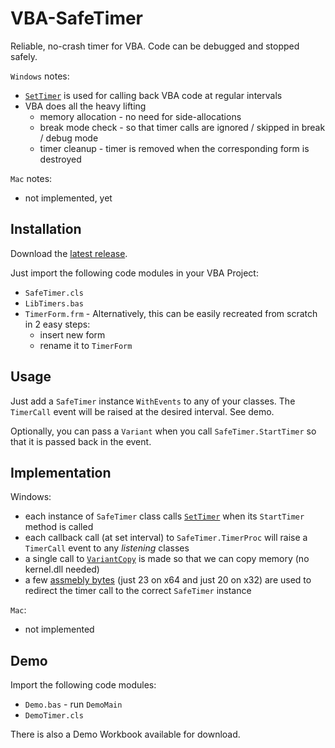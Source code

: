 # VBA-SafeTimer
Reliable, no-crash timer for VBA. Code can be debugged and stopped safely.

```Windows``` notes:
- [```SetTimer```](https://learn.microsoft.com/en-us/windows/win32/api/winuser/nf-winuser-settimer) is used for calling back VBA code at regular intervals
- VBA does all the heavy lifting
  - memory allocation - no need for side-allocations
  - break mode check - so that timer calls are ignored / skipped in break / debug mode
  - timer cleanup - timer is removed when the corresponding form is destroyed

```Mac``` notes:
- not implemented, yet

## Installation

Download the [latest release](https://github.com/cristianbuse/VBA-SafeTimer/releases/latest).

Just import the following code modules in your VBA Project:
* ```SafeTimer.cls```
* ```LibTimers.bas```
* ```TimerForm.frm``` - Alternatively, this can be easily recreated from scratch in 2 easy steps:
  - insert new form
  - rename it to ```TimerForm```

## Usage

Just add a ```SafeTimer``` instance ```WithEvents``` to any of your classes. The ```TimerCall``` event will be raised at the desired interval. See demo.

Optionally, you can pass a ```Variant``` when you call ```SafeTimer.StartTimer``` so that it is passed back in the event.

## Implementation

Windows:
- each instance of ```SafeTimer``` class calls [```SetTimer```](https://learn.microsoft.com/en-us/windows/win32/api/winuser/nf-winuser-settimer) when its ```StartTimer``` method is called
- each callback call (at set interval) to ```SafeTimer.TimerProc``` will raise a ```TimerCall``` event to any *listening* classes
- a single call to [```VariantCopy```](https://learn.microsoft.com/en-us/windows/win32/api/oleauto/nf-oleauto-variantcopy) is made so that we can copy memory (no kernel.dll needed)
- a few [assmebly bytes](https://github.com/cristianbuse/VBA-SafeTimer/blob/bce8e221c3844e58256262c26ab5abe258b368f2/src/LibTimers.bas#L91-L115) (just 23 on x64 and just 20 on x32) are used to redirect the timer call to the correct ```SafeTimer``` instance

```Mac```:
- not implemented

## Demo

Import the following code modules:
* ```Demo.bas``` - run ```DemoMain```
* ```DemoTimer.cls```

There is also a Demo Workbook available for download.
